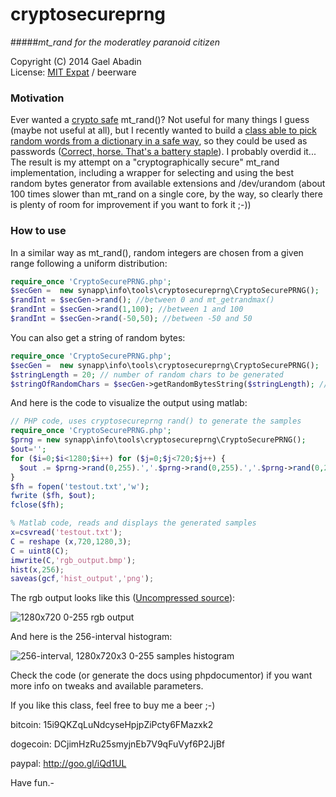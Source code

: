 cryptosecureprng
================

#####*mt_rand for the moderatley paranoid citizen*

 Copyright (C) 2014 Gael Abadin<br/>
 License: [MIT Expat][1] / beerware
 
### Motivation

Ever wanted a [crypto safe](http://en.wikipedia.org/wiki/Cryptographically_secure_pseudorandom_number_generator) mt_rand()? Not useful for many things I guess (maybe not useful at all), 
but I recently wanted to build a [class able to pick random words from a dictionary in a safe way](https://github.com/elcodedocle/chbspassgen), 
so they could be used as passwords ([Correct, horse. That's a battery staple][2]). I probably overdid it... The result is my attempt on a 
"cryptographically secure" mt_rand implementation, including a wrapper for selecting and using the 
best random bytes generator from available extensions and /dev/urandom (about 100 times slower than 
mt_rand on a single core, by the way, so clearly there is plenty of room for improvement if you want to fork it ;-))

### How to use

In a similar way as mt_rand(), random integers are chosen from a given range following a uniform distribution:

```php
require_once 'CryptoSecurePRNG.php';
$secGen =  new synapp\info\tools\cryptosecureprng\CryptoSecurePRNG();
$randInt = $secGen->rand(); //between 0 and mt_getrandmax()
$randInt = $secGen->rand(1,100); //between 1 and 100
$randInt = $secGen->rand(-50,50); //between -50 and 50
```

You can also get a string of random bytes:

```php
require_once 'CryptoSecurePRNG.php';
$secGen =  new synapp\info\tools\cryptosecureprng\CryptoSecurePRNG();
$stringLength = 20; // number of random chars to be generated
$stringOfRandomChars = $secGen->getRandomBytesString($stringLength); // generate a string of $stringLength random ascii chars (non printable too)

```

And here is the code to visualize the output using matlab:

```php
// PHP code, uses cryptosecureprng rand() to generate the samples
require_once 'CryptoSecurePRNG.php';
$prng = new synapp\info\tools\cryptosecureprng\CryptoSecurePRNG();
$out=''; 
for ($i=0;$i<1280;$i++) for ($j=0;$j<720;$j++) { 
  $out .= $prng->rand(0,255).','.$prng->rand(0,255).','.$prng->rand(0,255).',';   
}
$fh = fopen('testout.txt','w');
fwrite ($fh, $out);
fclose($fh);
```

```matlab
% Matlab code, reads and displays the generated samples
x=csvread('testout.txt');
C = reshape (x,720,1280,3);
C = uint8(C);
imwrite(C,'rgb_output.bmp');
hist(x,256);
saveas(gcf,'hist_output','png');
```

The rgb output looks like this ([Uncompressed source](http://i4.minus.com/iZno4ib9xJYp1.bmp)):

![1280x720 0-255 rgb output](http://i.minus.com/jZno4ib9xJYp1.bmp "shrinked 1280x720 0-255 rgb output. Github uses jpeg compression. Uncompressed source available at http://i4.minus.com/iZno4ib9xJYp1.bmp")

And here is the 256-interval histogram:

![256-interval, 1280x720x3 0-255 samples histogram](http://i.minus.com/jnAXCdcY51T8o.png "256-interval 1280x720x3 samples histogram")

Check the code (or generate the docs using phpdocumentor) if you want more info on tweaks and available parameters.

If you like this class, feel free to buy me a beer ;-)

bitcoin: 15i9QKZqLuNdcyseHpjpZiPcty6FMazxk2 

dogecoin: DCjimHzRu25smyjnEb7V9qFuVyf6P2JjBf 

paypal: http://goo.gl/iQd1UL


Have fun.-

[1]: https://raw.githubusercontent.com/elcodedocle/cryptosecureprng/master/LICENSE
[2]: http://xkcd.com/936/

